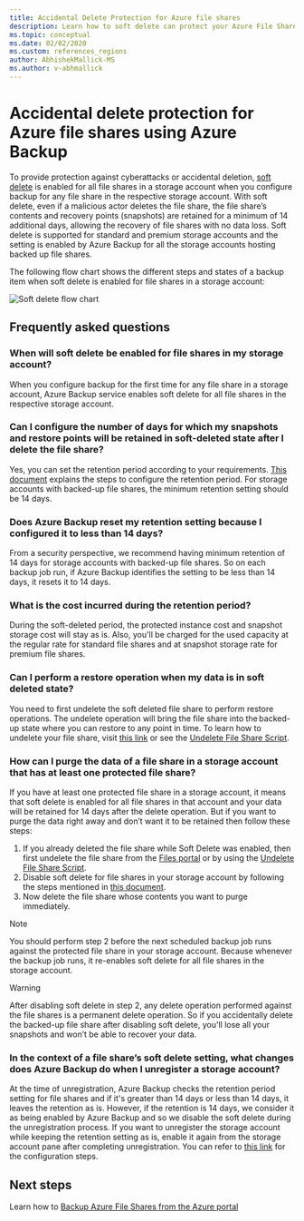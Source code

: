 ```yaml
---
title: Accidental Delete Protection for Azure file shares 
description: Learn how to soft delete can protect your Azure File Shares from accidental deletion. 
ms.topic: conceptual
ms.date: 02/02/2020
ms.custom: references_regions 
author: AbhishekMallick-MS
ms.author: v-abhmallick
---
```


# Accidental delete protection for Azure file shares using Azure Backup

To provide protection against cyberattacks or accidental deletion, [soft delete](../storage/files/storage-files-prevent-file-share-deletion.md) is enabled for all file shares in a storage account when you configure backup for any file share in the respective storage account. With soft delete, even if a malicious actor deletes the file share, the file share’s contents and recovery points (snapshots) are retained for a minimum of 14 additional days, allowing the recovery of file shares with no data loss.  Soft delete is supported for standard and premium storage accounts and the setting is enabled by Azure Backup for all the storage accounts hosting backed up file shares.

The following flow chart shows the different steps and states of a backup item when soft delete is enabled for file shares in a storage account:

 ![Soft delete flow chart](./media/soft-delete-afs/soft-delete-flow-chart.png)

## Frequently asked questions

### When will soft delete be enabled for file shares in my storage account?

When you configure backup for the first time for any file share in a storage account, Azure Backup service enables soft delete for all file shares in the respective storage account.

### Can I configure the number of days for which my snapshots and restore points will be retained in soft-deleted state after I delete the file share?

Yes, you can set the retention period according to your requirements. [This document](../storage/files/storage-files-enable-soft-delete.md?tabs=azure-portal) explains the steps to configure the retention period. For storage accounts with backed-up file shares, the minimum retention setting should be 14 days.

### Does Azure Backup reset my retention setting because I configured it to less than 14 days?

From a security perspective, we recommend having minimum retention of 14 days for storage accounts with backed-up file shares. So on each backup job run, if Azure Backup identifies the setting to be less than 14 days, it resets it to 14 days.

### What is the cost incurred during the retention period?

During the soft-deleted period, the protected instance cost and snapshot storage cost will stay as is.  Also, you'll be charged for the used capacity at the regular rate for standard file shares and at snapshot storage rate for premium file shares.

### Can I perform a restore operation when my data is in soft deleted state?

You need to first undelete the soft deleted file share to perform restore operations. The undelete operation will bring the file share into the backed-up state where you can restore to any point in time. To learn how to undelete your file share, visit [this link](../storage/files/storage-files-enable-soft-delete.md?tabs=azure-portal#restore-soft-deleted-file-share) or see the [Undelete File Share Script](./scripts/backup-powershell-script-undelete-file-share.md).

### How can I purge the data of a file share in a storage account that has at least one protected file share?

If you have at least one protected file share in a storage account, it means that soft delete is enabled for all file shares in that account and your data will be retained for 14 days after the delete operation. But if you want to purge the data right away and don’t want it to be retained then follow these steps:

1. If you already deleted the file share while Soft Delete was enabled, then first undelete the file share from the [Files portal](../storage/files/storage-files-enable-soft-delete.md?tabs=azure-portal#restore-soft-deleted-file-share) or by using the [Undelete File Share Script](./scripts/backup-powershell-script-undelete-file-share.md).
2. Disable soft delete for file shares in your storage account by following the steps mentioned in [this document](../storage/files/storage-files-enable-soft-delete.md?tabs=azure-portal#disable-soft-delete).
3. Now delete the file share whose contents you want to purge immediately.

>[!NOTE]
>You should perform step 2 before the next scheduled backup job runs against the protected file share in your storage account. Because whenever the backup job runs, it re-enables soft delete for all file shares in the storage account.

>[!WARNING]
>After disabling soft delete in step 2, any delete operation performed against the file shares is a permanent delete operation. So if you accidentally delete the backed-up file share after disabling soft delete, you'll lose all your snapshots and won’t be able to recover your data.

### In the context of a file share’s soft delete setting, what changes does Azure Backup do when I unregister a storage account?

At the time of unregistration, Azure Backup checks the retention period setting for file shares and if it's greater than 14 days or less than 14 days, it leaves the retention as is. However, if the retention is 14 days, we consider it as being enabled by Azure Backup and so we disable the soft delete during the unregistration process. If you want to unregister the storage account while keeping the retention setting as is, enable it again from the storage account pane after completing unregistration. You can refer to [this link](../storage/files/storage-files-enable-soft-delete.md?tabs=azure-portal#restore-soft-deleted-file-share) for the configuration steps.

## Next steps

Learn how to [Backup Azure File Shares from the Azure portal](backup-afs.md)
